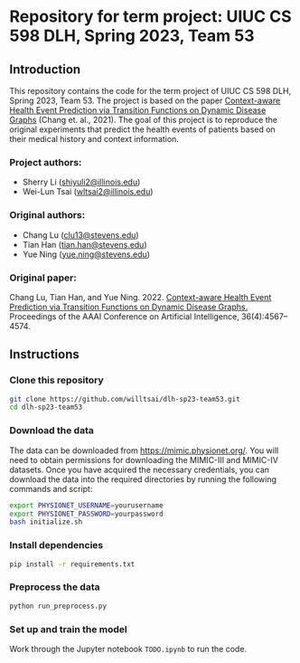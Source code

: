 # Repository for term project: UIUC CS 598 DLH, Spring 2023, Team 53

## Introduction
This repository contains the code for the term project of UIUC CS 598 DLH,
Spring 2023, Team 53. The project is based on the paper [Context-aware Health
Event Prediction via Transition Functions on Dynamic Disease
Graphs](https://arxiv.org/pdf/2112.05195.pdf) (Chang et. al., 2021). The goal of
this project is to reproduce the original experiments that predict the health
events of patients based on their medical history and context information.

### Project authors:
- Sherry Li (shiyuli2@illinois.edu)
- Wei-Lun Tsai (wltsai2@illinois.edu)

### Original authors: 
- Chang Lu (clu13@stevens.edu)
- Tian Han (tian.han@stevens.edu)
- Yue Ning (yue.ning@stevens.edu)

### Original paper:
Chang Lu, Tian Han, and Yue Ning. 2022. [Context-aware Health Event Prediction
via Transition Functions on Dynamic Disease
Graphs.](https://arxiv.org/pdf/2112.05195.pdf) Proceedings of the AAAI
Conference on Artificial Intelligence, 36(4):4567–4574.

## Instructions

### Clone this repository
```bash
git clone https://github.com/willtsai/dlh-sp23-team53.git
cd dlh-sp23-team53
```

### Download the data
The data can be downloaded from https://mimic.physionet.org/. You will need to
obtain permissions for downloading the MIMIC-III and MIMIC-IV datasets. Once you
have acquired the necessary credentials, you can download the data into the
required directories by running the following commands and script:
```bash
export PHYSIONET_USERNAME=yourusername
export PHYSIONET_PASSWORD=yourpassword
bash initialize.sh
```

### Install dependencies
```bash
pip install -r requirements.txt
```

### Preprocess the data
```bash
python run_preprocess.py
```

### Set up and train the model
Work through the Jupyter notebook `TODO.ipynb` to run the code.